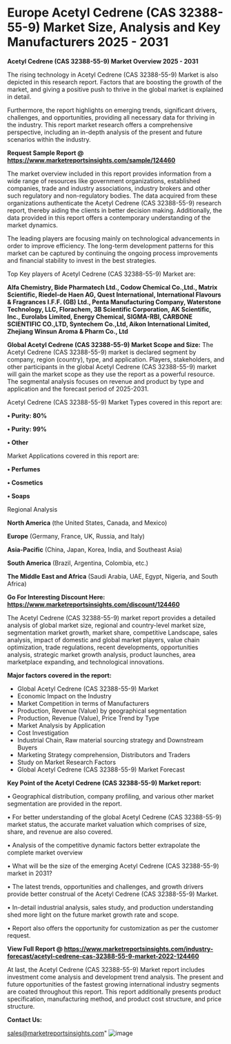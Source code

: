 # Europe Acetyl Cedrene (CAS 32388-55-9) Market Size, Analysis and Key Manufacturers 2025 - 2031

<Strong> Acetyl Cedrene (CAS 32388-55-9) Market Overview 2025 - 2031</strong>

The rising technology in Acetyl Cedrene (CAS 32388-55-9) Market is also depicted in this research report. Factors that are boosting the growth of the market, and giving a positive push to thrive in the global market is explained in detail.

Furthermore, the report highlights on emerging trends, significant drivers, challenges, and opportunities, providing all necessary data for thriving in the industry. This report market research offers a comprehensive perspective, including an in-depth analysis of the present and future scenarios within the industry.

<strong>Request Sample Report @ <a href=https://www.marketreportsinsights.com/sample/124460>https://www.marketreportsinsights.com/sample/124460</a></strong>

The market overview included in this report provides information from a wide range of resources like government organizations, established companies, trade and industry associations, industry brokers and other such regulatory and non-regulatory bodies. The data acquired from these organizations authenticate the Acetyl Cedrene (CAS 32388-55-9) research report, thereby aiding the clients in better decision making. Additionally, the data provided in this report offers a contemporary understanding of the market dynamics.

The leading players are focusing mainly on technological advancements in order to improve efficiency. The long-term development patterns for this market can be captured by continuing the ongoing process improvements and financial stability to invest in the best strategies.

Top Key players of Acetyl Cedrene (CAS 32388-55-9) Market are:

<strong>Alfa Chemistry, Bide Pharmatech Ltd., Codow Chemical Co.,Ltd., Matrix Scientific, Riedel-de Haen AG, Quest International, International Flavours & Fragrances I.F.F. (GB) Ltd., Penta Manufacturing Company, Waterstone Technology, LLC, Florachem, 3B Scientific Corporation, AK Scientific, Inc., Eurolabs Limited, Energy Chemical, SIGMA-RBI, CARBONE SCIENTIFIC CO.,LTD, Syntechem Co.,Ltd, Aikon International Limited, Zhejiang Winsun Aroma & Pharm Co., Ltd</strong>

<strong><b>Global Acetyl Cedrene (CAS 32388-55-9) Market Scope and Size:</b></strong>
The Acetyl Cedrene (CAS 32388-55-9) market is declared segment by company, region (country), type, and application. Players, stakeholders, and other participants in the global Acetyl Cedrene (CAS 32388-55-9) market will gain the market scope as they use the report as a powerful resource. The segmental analysis focuses on revenue and product by type and application and the forecast period of 2025-2031.

Acetyl Cedrene (CAS 32388-55-9) Market Types covered in this report are:

<strong>• Purity: 80%

• Purity: 99%

• Other</strong>

Market Applications covered in this report are:

<strong>• Perfumes

• Cosmetics

• Soaps</strong> 

Regional Analysis

<strong>North America</strong> (the United States, Canada, and Mexico)

<strong>Europe</strong> (Germany, France, UK, Russia, and Italy)

<strong>Asia-Pacific</strong> (China, Japan, Korea, India, and Southeast Asia)

<strong>South America</strong> (Brazil, Argentina, Colombia, etc.)

<strong>The Middle East and Africa</strong> (Saudi Arabia, UAE, Egypt, Nigeria, and South Africa)

<strong>Go For Interesting Discount Here: <a href=https://www.marketreportsinsights.com/discount/124460>https://www.marketreportsinsights.com/discount/124460</a></strong>

The Acetyl Cedrene (CAS 32388-55-9) market report provides a detailed analysis of global market size, regional and country-level market size, segmentation market growth, market share, competitive Landscape, sales analysis, impact of domestic and global market players, value chain optimization, trade regulations, recent developments, opportunities analysis, strategic market growth analysis, product launches, area marketplace expanding, and technological innovations.

<strong><b>Major factors covered in the report:</b></strong>
<ul>
  <li>Global Acetyl Cedrene (CAS 32388-55-9) Market </li>
  <li>Economic Impact on the Industry</li>
  <li>Market Competition in terms of Manufacturers</li>
  <li>Production, Revenue (Value) by geographical segmentation</li>
  <li>Production, Revenue (Value), Price Trend by Type</li>
  <li>Market Analysis by Application</li>
  <li>Cost Investigation</li>
  <li>Industrial Chain, Raw material sourcing strategy and Downstream Buyers</li>
  <li>Marketing Strategy comprehension, Distributors and Traders</li>
  <li>Study on Market Research Factors</li>
  <li>Global Acetyl Cedrene (CAS 32388-55-9) Market Forecast</li>
</ul>

<strong><b>Key Point of the Acetyl Cedrene (CAS 32388-55-9) Market report:</b></strong>

• Geographical distribution, company profiling, and various other market segmentation are provided in the report.

• For better understanding of the global Acetyl Cedrene (CAS 32388-55-9) market status, the accurate market valuation which comprises of size, share, and revenue are also covered.

• Analysis of the competitive dynamic factors better extrapolate the complete market overview

• What will be the size of the emerging Acetyl Cedrene (CAS 32388-55-9) market in 2031?

• The latest trends, opportunities and challenges, and growth drivers provide better construal of the Acetyl Cedrene (CAS 32388-55-9) Market.

• In-detail industrial analysis, sales study, and production understanding shed more light on the future market growth rate and scope.

• Report also offers the opportunity for customization as per the customer request.

<strong><b>View Full Report @ <a href=https://www.marketreportsinsights.com/industry-forecast/acetyl-cedrene-cas-32388-55-9-market-2022-124460>https://www.marketreportsinsights.com/industry-forecast/acetyl-cedrene-cas-32388-55-9-market-2022-124460</a></b></strong>


At last, the Acetyl Cedrene (CAS 32388-55-9) Market report includes investment come analysis and development trend analysis. The present and future opportunities of the fastest growing international industry segments are coated throughout this report. This report additionally presents product specification, manufacturing method, and product cost structure, and price structure.

<strong>Contact Us:</strong>

sales@marketreportsinsights.com"
![image](https://github.com/user-attachments/assets/7a2e2f90-be23-41c5-a94b-1f1facbf0473)
